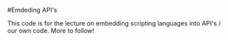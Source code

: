 #Emdeding API's

This code is for the lecture on embedding scripting languages into API's / our own code. More to follow!

